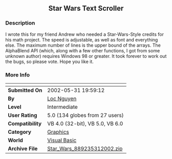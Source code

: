 ﻿<div align="center">

## Star Wars Text Scroller


</div>

### Description

I wrote this for my friend Andrew who needed a Star-Wars-Style credits for his math project. The speed is adjustable, as well as font and everything else. The maximum number of lines is the upper bound of the arrays. The AlphaBlend API (which, along with a few other functions, I got from some unknown author) requires Windows 98 or greater. It took forever to work out the bugs, so please vote. Hope you like it.
 
### More Info
 


<span>             |<span>
---                |---
**Submitted On**   |2002-05-31 19:59:12
**By**             |[Loc Nguyen](https://github.com/Planet-Source-Code/PSCIndex/blob/master/ByAuthor/loc-nguyen.md)
**Level**          |Intermediate
**User Rating**    |5.0 (134 globes from 27 users)
**Compatibility**  |VB 4\.0 \(32\-bit\), VB 5\.0, VB 6\.0
**Category**       |[Graphics](https://github.com/Planet-Source-Code/PSCIndex/blob/master/ByCategory/graphics__1-46.md)
**World**          |[Visual Basic](https://github.com/Planet-Source-Code/PSCIndex/blob/master/ByWorld/visual-basic.md)
**Archive File**   |[Star\_Wars\_889235312002\.zip](https://github.com/Planet-Source-Code/loc-nguyen-star-wars-text-scroller__1-35345/archive/master.zip)








